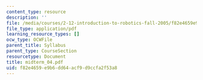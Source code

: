 ```yaml
---
content_type: resource
description: ''
file: /media/courses/2-12-introduction-to-robotics-fall-2005/f82e4659e9b6dd64acf9d9ccfa2f53a8_midterm_04.pdf
file_type: application/pdf
learning_resource_types: []
ocw_type: OCWFile
parent_title: Syllabus
parent_type: CourseSection
resourcetype: Document
title: midterm_04.pdf
uid: f82e4659-e9b6-dd64-acf9-d9ccfa2f53a8
---
```

